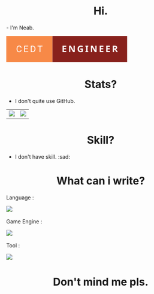 <h1 align="center">Hi.</h1>
- I'm Neab.

![a](https://github.com/CEDT-Chula/For-The-Cedt-Badge/blob/main/badges/cedt-engineer.svg)

<h1 align="center">Stats?</h1>

- I don't quite use GitHub.

<div>
  <table>
    <td><img src="https://github-readme-stats.vercel.app/api?username=Neabkung&theme=dark&show_icons=true"></td>
    <td><img src="https://github-profile-trophy.vercel.app/?username=Neabkung&theme=onedark&column=4&margin-w=15&margin-h=15"></td>
  </table>
</div>

<h1 align="center">Skill?</h1>

- I don't have skill. :sad:

<h1 align="center">What can i write?</h1>

Language :

![](https://skillicons.dev/icons?i=python,html,css,js,lua,cpp,cs)

Game Engine :

![](https://skillicons.dev/icons?i=robloxstudio,unity)

Tool :

![](https://skillicons.dev/icons?i=pycharm,vscode)

<h1 align="center">Don't mind me pls.</h1>
